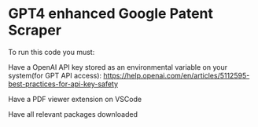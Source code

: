 # GPT4 enhanced Google Patent Scraper

To run this code you must:

Have a OpenAI API key stored as an environmental variable on your system(for GPT API access): https://help.openai.com/en/articles/5112595-best-practices-for-api-key-safety

Have a PDF viewer extension on VSCode

Have all relevant packages downloaded

